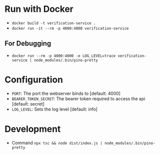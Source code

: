 # Run with Docker

- ``docker build -t verification-service .``
- ``docker run -it --rm -p 4000:4000 verification-service``

## For Debugging

- ``docker run --rm -p 4000:4000 -e LOG_LEVEL=trace verification-service | node_modules/.bin/pino-pretty``

# Configuration

- ``PORT``: The port the webserver binds to [default: 4000]
- ``BEARER_TOKEN_SECRET``: The bearer token required to access the api [default: secret]
- ``LOG_LEVEL``: Sets the log level [default: info]

# Development

- Command ``npx tsc && node dist/index.js | node_modules/.bin/pino-pretty``